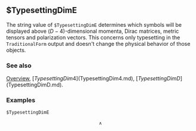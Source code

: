## $TypesettingDimE

The string value of `$TypesettingDimE` determines which symbols will be displayed above $(D-4)$-dimensional momenta, Dirac matrices, metric tensors and polarization vectors. This concerns only typesetting in the `TraditionalForm` output and doesn't change the physical behavior of those objects.

### See also

[Overview](Extra/FeynCalc.md), [$TypesettingDim4]($TypesettingDim4.md), [$TypesettingDimD]($TypesettingDimD.md).

### Examples

```mathematica
$TypesettingDimE
```

$${}^{\wedge}$$